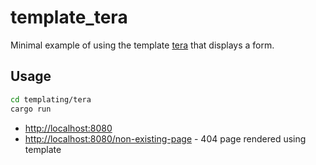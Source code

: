 # template_tera

Minimal example of using the template [tera](https://github.com/Keats/tera) that displays a form.

## Usage

```sh
cd templating/tera
cargo run
```

- <http://localhost:8080>
- <http://localhost:8080/non-existing-page> - 404 page rendered using template
